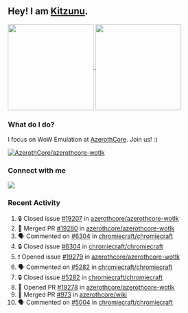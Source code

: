 ## Hey! I am [Kitzunu](https://Github.com/Kitzunu).

<!--
[![Kitzunu's Github stats](https://github-readme-stats.vercel.app/api?username=kitzunu&theme=github_dark&show_icons=true&number_format=long)](https://github.com/Kitzunu)

[![Kitzunu's Language stats](https://github-readme-stats.vercel.app/api/top-langs/?username=Kitzunu&layout=donut&theme=github_dark)](https://github.com/Kitzunu)
-->

<a href="https://github.com/Kitzunu">
  <img height=200 align="center" src="https://github-readme-stats.vercel.app/api?username=kitzunu&theme=github_dark&show_icons=true&number_format=long" />
</a>
<a href="https://github.com/Kitzunu">
  <img height=200 align="center" src="https://github-readme-stats.vercel.app/api/top-langs/?username=Kitzunu&layout=donut&theme=github_dark" />
</a>

### What do I do?

I focus on WoW Emulation at [AzerothCore](https://github.com/AzerothCore). Join us! :)

[![AzerothCore/azerothcore-wotlk](https://github-readme-stats.vercel.app/api/pin/?username=AzerothCore&repo=azerothcore-wotlk&theme=github_dark&show_owner=true)](https://github.com/azerothcore/azerothcore-wotlk)

### Connect with me
[![](https://img.shields.io/badge/AzerothCore%20Discord-Connect%20with%20me!-green)](https://discord.com/invite/gkt4y2x)

### Recent Activity

<!--START_SECTION:activity-->
1. 🔒 Closed issue [#19207](https://github.com/azerothcore/azerothcore-wotlk/issues/19207) in [azerothcore/azerothcore-wotlk](https://github.com/azerothcore/azerothcore-wotlk)
2. 🎉 Merged PR [#19280](https://github.com/azerothcore/azerothcore-wotlk/pull/19280) in [azerothcore/azerothcore-wotlk](https://github.com/azerothcore/azerothcore-wotlk)
3. 🗣 Commented on [#6304](https://github.com/chromiecraft/chromiecraft/issues/6304#issuecomment-2209592192) in [chromiecraft/chromiecraft](https://github.com/chromiecraft/chromiecraft)
4. 🔒 Closed issue [#6304](https://github.com/chromiecraft/chromiecraft/issues/6304) in [chromiecraft/chromiecraft](https://github.com/chromiecraft/chromiecraft)
5. ❗ Opened issue [#19279](https://github.com/azerothcore/azerothcore-wotlk/issues/19279) in [azerothcore/azerothcore-wotlk](https://github.com/azerothcore/azerothcore-wotlk)
6. 🗣 Commented on [#5282](https://github.com/chromiecraft/chromiecraft/issues/5282#issuecomment-2209405049) in [chromiecraft/chromiecraft](https://github.com/chromiecraft/chromiecraft)
7. 🔒 Closed issue [#5282](https://github.com/chromiecraft/chromiecraft/issues/5282) in [chromiecraft/chromiecraft](https://github.com/chromiecraft/chromiecraft)
8. 💪 Opened PR [#19278](https://github.com/azerothcore/azerothcore-wotlk/pull/19278) in [azerothcore/azerothcore-wotlk](https://github.com/azerothcore/azerothcore-wotlk)
9. 🎉 Merged PR [#973](https://github.com/azerothcore/wiki/pull/973) in [azerothcore/wiki](https://github.com/azerothcore/wiki)
10. 🗣 Commented on [#5004](https://github.com/chromiecraft/chromiecraft/issues/5004#issuecomment-2209226416) in [chromiecraft/chromiecraft](https://github.com/chromiecraft/chromiecraft)
<!--END_SECTION:activity-->
